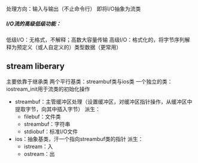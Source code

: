 
处理方向：输入与输出（不止命令行）
即将I/O抽象为流类

##### I/O流的高级低级功能：
低级I/O：无格式，不解释；高数大容量传输
高级I/O：格式化的，将字节序列解释为预定义（或人自定义的）类型数据（更常用）

## stream liberary
主要依靠于继承类
两个平行基类：streambuf类与ios类
一个独立的类：iostream_init用于流类的初始化操作

- streambuf：主管缓冲区处理（设置缓冲区，对缓冲区指针操作，从缓冲区中提取字节，向其中插入字节）
	派生：
	- filebuf：文件类
	- streambuf：字符串
	- stdiobuf：标准I/O文件
- ios：抽象基类，汗一个指向streambuf类的指针
	派生：
	- istream：入
	- ostream：出